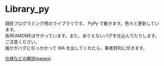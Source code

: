 # Library_py

競技プログラミング用のライブラリです。 PyPy で動きます。色々と更新しています。  
各REAMDMEはサボっています。また、ありえないバグを仕込んでたりします。ご注意ください。  
誰かがバグに引っかかって WA を出してくれたら、筆者冥利に尽きます。  

[仕様などの解説(pages)](https://titanium-22.github.io/Library_py/)


